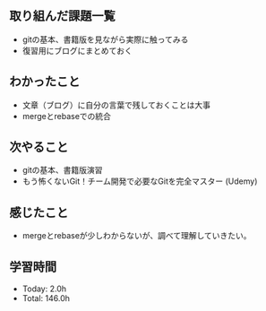 ## 取り組んだ課題一覧
- gitの基本、書籍版を見ながら実際に触ってみる
- 復習用にブログにまとめておく
## わかったこと
- 文章（ブログ）に自分の言葉で残しておくことは大事
- mergeとrebaseでの統合
## 次やること
- gitの基本、書籍版演習
- もう怖くないGit！チーム開発で必要なGitを完全マスター (Udemy)
## 感じたこと
- mergeとrebaseが少しわからないが、調べて理解していきたい。
## 学習時間
- Today: 2.0h
- Total: 146.0h

